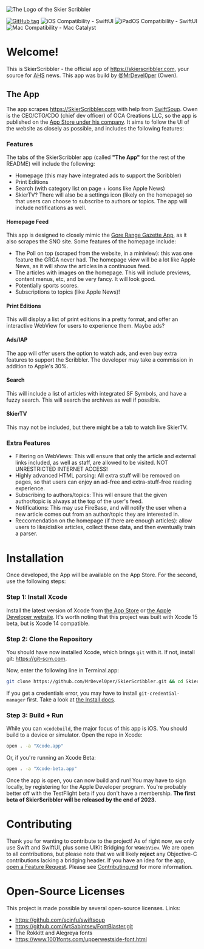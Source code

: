 ![The Logo of the Skier Scribbler](https://skierscribbler.com/wp-content/uploads/2022/05/Website-Header.jpg)
<!-- Tags will go below. This project is built on the latest SwiftUI and Swift, and supports iOS and iPadOS natively with Compatibility for macOS via Mac Catalyst. -->
[![GitHub tag](https://img.shields.io/github/tag/MrDevel0per/SkierScribbler?include_prereleases=&sort=semver)](https://github.com/MrDevel0per/SkierScribbler/releases/)
![iOS Compatibility - SwiftUI](https://img.shields.io/badge/iOS_Compatibility-SwiftUI-white)
![iPadOS Compatibility - SwiftUI](https://img.shields.io/badge/iPadOS_Compatibility-SwiftUI-white)
![Mac Compatibility - Mac Catalyst](https://img.shields.io/badge/macOS_Compatibility-Mac_Catalyst-blue)
# Welcome!
This is SkierScribbler - the official app of https://skierscribbler.com, your source for [AHS](aspenk12.net) news. This app was build by [@MrDevel0per](https://github.com/MrDevel0per) (Owen).
## The App
The app scrapes https://SkierScribbler.com with help from [SwiftSoup](https://github.com/scinfu/swiftsoup). Owen is the CEO/CTO/CDO (chief dev officer) of OCA Creations LLC, so the app is published on the [App Store under his company](APP_STORE_LINK_HERE). It aims to follow the UI of the website as closely as possible, and includes the following features:
### Features
The tabs of the SkierScribbler app (called **"The App"** for the rest of the README) will include the following:
- Homepage (this may have integrated ads to support the Scribbler)
- Print Editions
- Search (with category list on page + icons like Apple News)
- SkierTV?
There will also be a settings icon (likely on the homepage) so that users can choose to subscribe to authors or topics. The app will include notifications as well.
#### Homepage Feed
This app is designed to closely mimic the [Gore Range Gazette App](https://github.com/MrDevel0per/Gore-Range-Gazette-App), as it also scrapes the SNO site. Some features of the homepage include:
- The Poll on top (scraped from the website, in a miniview): this was one feature the GRGA never had. The homepage view will be a lot like Apple News, as it will show the articles in a continuous feed.
- The articles with images on the homepage. This will include previews, content menus, etc, and be very fancy. It will look good.
- Potentially sports scores.
- Subscriptions to topics (like Apple News)!
#### Print Editions
This will display a list of print editions in a pretty format, and offer an interactive WebView for users to experience them. Maybe ads?
#### Ads/IAP
The app will offer users the option to watch ads, and even buy extra features to support the Scribbler. The developer may take a commission in addition to Apple's 30%.
#### Search
This will include a list of articles with integrated SF Symbols, and have a fuzzy search. This will search the archives as well if possible.
#### SkierTV
This may not be included, but there might be a tab to watch live SkierTV.
### Extra Features
- Filtering on WebViews: This will ensure that only the article and external links included, as well as staff, are allowed to be visited. NOT UNRESTRICTED INTERNET ACCESS!
- Highly advanced HTML parsing: All extra stuff will be removed on pages, so that users can enjoy an ad-free and extra-stuff-free reading experience.
- Subscribing to authors/topics: This will ensure that the given author/topic is always at the top of the user's feed.
- Notifications: This may use FireBase, and will notify the user when a new article comes out from an author/topic they are interested in.
- Reccomendation on the homepage (if there are enough articles): allow users to like/dislike articles, collect these data, and then eventually train a parser.
# Installation
Once developed, the App will be available on the App Store. For the second, use the following steps:
### Step 1: Install Xcode
Install the latest version of Xcode from [the App Store](https://apps.apple.com/us/app/xcode/id497799835?mt=12) or [the Apple Developer website](https://developer.apple.com/xcode/). It's worth noting that this project was built with Xcode 15 beta, but is Xcode 14 compatible.
### Step 2: Clone the Repository
You should have now installed Xcode, which brings `git` with it. If not, install git: https://git-scm.com.

Now, enter the following line in Terminal.app:
```sh
git clone https://github.com/MrDevel0per/SkierScribbler.git && cd SkierScribbler
```
If you get a credentials error, you may have to install `git-credential-manager` first. Take a look at [the Install docs](https://github.com/git-ecosystem/git-credential-manager/blob/release/docs/install.md).
### Step 3: Build + Run
While you can `xcodebuild`, the major focus of this app is iOS. You should build to a device or simulator. Open the repo in Xcode:
```sh
open . -a "Xcode.app"
```
Or, if you're running an Xcode Beta:
```sh
open . -a "Xcode-beta.app"
```
Once the app is open, you can now build and run! You may have to sign locally, by registering for the Apple Developer program. You're probably better off with the TestFlight beta if you don't have a membership. **The first beta of SkierScribbler will be released by the end of 2023.**

# Contributing
Thank you for wanting to contribute to the project! As of right now, we only use Swift and SwiftUI, plus some UIKit Bridging for `WKWebView`. We are open to all contributions, but please note that we will likely **reject** any Objective-C contributions lacking a bridging header. If you have an idea for the app, [open a Feature Request](https://github.com/MrDevel0per/SkierScribbler/issues/new). Please see [Contributing.md](https://github.com/MrDevel0per/SkierScribbler/Contributing.md) for more information.

# Open-Source Licenses
This project is made possible by several open-source licenses. Links:
- https://github.com/scinfu/swiftsoup
- https://github.com/ArtSabintsev/FontBlaster.git
- The Rokkitt and Alegreya fonts
- https://www.1001fonts.com/upperwestside-font.html